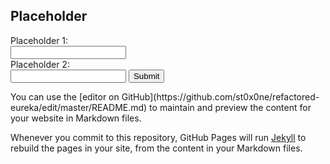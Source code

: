## Placeholder
<form>
  Placeholder 1:<br>
  <input type="text" name="firstname"><br>
  Placeholder 2:<br>
  <input type="text" name="lastname">
  <button onclick="calculate()">Submit</button>
</form>
<script>
(function calculate() {
console.log("test");
})();</script>
You can use the [editor on GitHub](https://github.com/st0x0ne/refactored-eureka/edit/master/README.md) to maintain and preview the content for your website in Markdown files.

Whenever you commit to this repository, GitHub Pages will run [Jekyll](https://jekyllrb.com/) to rebuild the pages in your site, from the content in your Markdown files.


